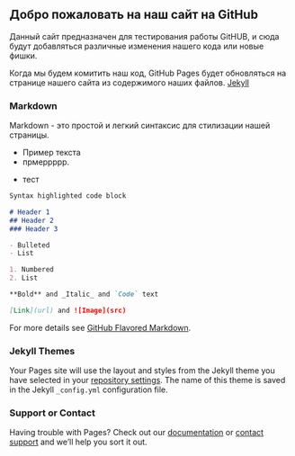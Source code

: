 ## Добро пожаловать на наш сайт на GitHub

Данный сайт предназначен для тестирования работы GitHUB, и сюда будут добавляться различные изменения нашего кода или новые фишки.
<!--You can use the [editor on GitHub](https://github.com/maslekhade/maslekhade.Github.io/edit/master/index.md) to maintain and preview the content for your website in Markdown files.-->


Когда мы будем комитить наш код, GitHub Pages будет обновляться на странице нашего сайта из содержимого наших файлов. [Jekyll](https://jekyllrb.com/)

### Markdown

Markdown - это простой и легкий синтаксис для стилизации нашей страницы.
<!--Markdown is a lightweight and easy-to-use syntax for styling your writing. It includes conventions for-->
* Пример текста
 * прмеррррр.
 + тест 
 
```markdown
Syntax highlighted code block

# Header 1
## Header 2
### Header 3

- Bulleted
- List

1. Numbered
2. List

**Bold** and _Italic_ and `Code` text

[Link](url) and ![Image](src)
```

For more details see [GitHub Flavored Markdown](https://guides.github.com/features/mastering-markdown/).

### Jekyll Themes

Your Pages site will use the layout and styles from the Jekyll theme you have selected in your [repository settings](https://github.com/maslekhade/maslekhade.Github.io/settings). The name of this theme is saved in the Jekyll `_config.yml` configuration file.

### Support or Contact

Having trouble with Pages? Check out our [documentation](https://docs.github.com/categories/github-pages-basics/) or [contact support](https://github.com/contact) and we’ll help you sort it out.
